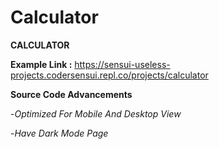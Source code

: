 # Calculator 
**CALCULATOR** 

**Example Link :** https://sensui-useless-projects.codersensui.repl.co/projects/calculator 

**Source Code Advancements**

-_Optimized For Mobile And Desktop View_

-_Have Dark Mode Page_
